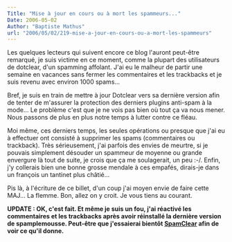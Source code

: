 ```yaml
---
Title: "Mise à jour en cours ou à mort les spammeurs..."
Date: 2006-05-02
Author: "Baptiste Mathus"
url: "2006/05/02/219-mise-a-jour-en-cours-ou-a-mort-les-spammeurs"
---
```




Les quelques lecteurs qui suivent encore ce blog l'auront peut-être
remarqué, je suis victime en ce moment, comme la plupart des
utilisateurs de dotclear, d'un spamming affolant. J'ai eu le malheur de
partir une semaine en vacances sans fermer les commentaires et les
trackbacks et je suis revenu avec environ 1000 spams...

Bref, je suis en train de mettre à jour Dotclear vers sa dernière
version afin de tenter de m'assurer la protection des derniers plugins
anti-spam à la mode... Le problème c'est que je ne vois pas bien où tout
ça va nous mener. Nous passons de plus en plus notre temps à lutter
contre ce fléau.

Moi même, ces derniers temps, les seules opérations ou presque que j'ai
eu à effectuer ont consisté à supprimer les spams (commentaires ou
trackback). Très sérieusement, j'ai parfois des envies de meurtre, si je
pouvais simplement désouder un spammeur de moyenne ou grande envergure
là tout de suite, je crois que ça me soulagerait, un peu :-/. Enfin, j'y
collerais bien une bonne grosse mendale à ces empafés, dirais-je dans un
françois un tantinet plus châtié...

Pis là, à l'écriture de ce billet, d'un coup j'ai moyen envie de faire
cette MAJ... La flemme. Bon, allez on y croit. Je vous tiens au courant.

**UPDATE : OK, c'est fait. Et même je suis un fou, j'ai réactivé les
commentaires et les trackbacks après avoir réinstallé la dernière
version de spamplemousse. Peut-être que j'essaierai bientôt
[SpamClear](http://www.dotclear.net/forum/viewtopic.php?id=16270) afin
de voir ce qu'il donne.**

